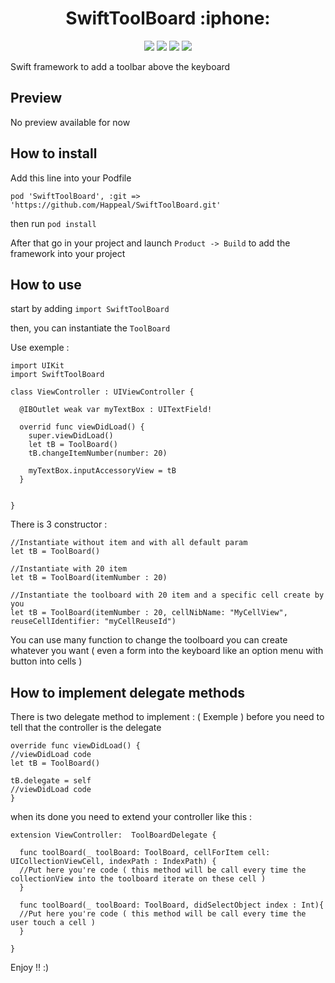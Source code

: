 <h1 align="center"> SwiftToolBoard :iphone:</h1>
<p align="center">
<img src="https://travis-ci.org/Happeal/SwiftToolBoard.svg?branch=master" />
<img src="https://img.shields.io/badge/platform-iOS-blue.svg" />
<img src="https://img.shields.io/badge/language-Swift-orange.svg" />
<img src="https://img.shields.io/badge/License-GPL%20v3-blue.svg" />
</p>

Swift framework to add a toolbar above the keyboard
## Preview
No preview available for now

<h2> How to install </h2>

Add this line into your Podfile
```
pod 'SwiftToolBoard', :git => 'https://github.com/Happeal/SwiftToolBoard.git'
```
then run `pod install`

After that go in your project and launch `Product -> Build` to add the framework into your project

<h2> How to use </h2>

start by adding `import SwiftToolBoard`

then, you can instantiate the `ToolBoard`

Use exemple :

```
import UIKit
import SwiftToolBoard

class ViewController : UIViewController {
  
  @IBOutlet weak var myTextBox : UITextField!
  
  overrid func viewDidLoad() {
    super.viewDidLoad()
    let tB = ToolBoard()
    tB.changeItemNumber(number: 20)
    
    myTextBox.inputAccessoryView = tB
  }


}
```

There is 3 constructor :
```
//Instantiate without item and with all default param
let tB = ToolBoard()

//Instantiate with 20 item
let tB = ToolBoard(itemNumber : 20)

//Instantiate the toolboard with 20 item and a specific cell create by you
let tB = ToolBoard(itemNumber : 20, cellNibName: "MyCellView", reuseCellIdentifier: "myCellReuseId")
```

You can use many function to change the toolboard you can create whatever you want ( even a form into the keyboard like an option menu with button into cells )


<h2> How to implement delegate methods </h2>

There is two delegate method to implement : ( Exemple )
before you need to tell that the controller is the delegate
```
override func viewDidLoad() {
//viewDidLoad code
let tB = ToolBoard()

tB.delegate = self
//viewDidLoad code
}
```

when its done you need to extend your controller like this :
```
extension ViewController:  ToolBoardDelegate {
  
  func toolBoard(_ toolBoard: ToolBoard, cellForItem cell: UICollectionViewCell, indexPath : IndexPath) {
  //Put here you're code ( this method will be call every time the collectionView into the toolboard iterate on these cell )
  }
  
  func toolBoard(_ toolBoard: ToolBoard, didSelectObject index : Int){
  //Put here you're code ( this method will be call every time the user touch a cell )
  }

}
```

Enjoy !! :)
